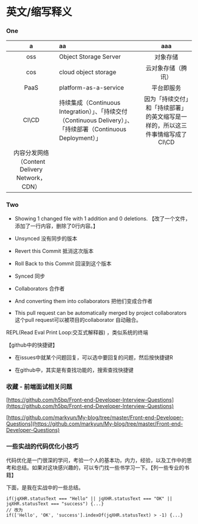 # 英文/缩写释义

### One

|a|aa|aaa|
|:---------:|:---------|:-------:|
| oss      | Object Storage Server | 对象存储 |
| cos      | cloud object storage      | 云对象存储（腾讯） |
| PaaS     | platform-as-a-service      | 平台即服务 |
| CI\CD    | 持续集成（Continuous Integration）」、「持续交付（Continuous Delivery）」、「持续部署（Continuous Deployment）」 | 因为「持续交付」和「持续部署」的英文缩写是一样的，所以这三件事情缩写成了 CI\CD |
|内容分发网络（Content Delivery Network，CDN）|

### Two

- Showing 1 changed file with 1 addition and 0 deletions. 【改了一个文件，添加了一行内容，删除了0行内容。】

- Unsynced   没有同步的版本
- Revert this Commit   抵消这次版本
- Roll Back to this Commit    回滚到这个版本
- Synced   同步
- Collaborators   合作者
- And converting them into collaborators    把他们变成合作者
- This pull request can be automatically merged by project collaborators  这个pull request可以被项目的collaborator 自动融合。

REPL(Read Eval Print Loop:交互式解释器) ，类似系统的终端


【github中的快捷键】
- 在issues中就某个问题回复，可以选中要回复的问题，然后按快捷键R

- 在github中，其实是有查找功能的，搜索查找快捷键




### 收藏 - 前端面试相关问题
[https://github.com/h5bp/Front-end-Developer-Interview-Questions](https://github.com/h5bp/Front-end-Developer-Interview-Questions)

[https://github.com/markyun/My-blog/tree/master/Front-end-Developer-Questions](https://github.com/markyun/My-blog/tree/master/Front-end-Developer-Questions)



### 一些实战的代码优化小技巧
代码优化是一门很深的学问，考验一个人的基本功，内力，经验，以及工作中的思考和总结。如果对这块感兴趣的，可以专门找一些书学习一下。【列一些专业的书籍】

下面，是我在实战中的一些总结。
```
if(jqXHR.statusText === "Hello" || jqXHR.statusText === "OK" || jqXHR.statusText === "success") {...}
// 改为
if(['Hello', 'OK', 'success'].indexOf(jqXHR.statusText) > -1) {...}
```



